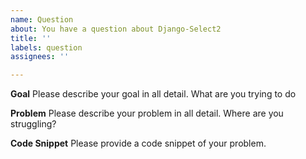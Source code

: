 ```yaml
---
name: Question
about: You have a question about Django-Select2
title: ''
labels: question
assignees: ''

---
```


**Goal**
Please describe your goal in all detail. What are you trying to do

**Problem**
Please describe your problem in all detail. Where are you struggling?

**Code Snippet**
Please provide a code snippet of your problem.
